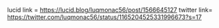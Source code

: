lucid link = https://lucid.blog/luqmonac56/post/1566645127
twitter link= https://twitter.com/luqmonac56/status/1165204525331996673?s=17
